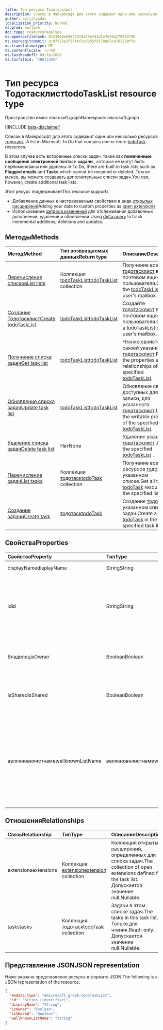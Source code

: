 ```yaml
---
title: Тип ресурса Тодотасклист
description: Список в Майкрософт для этого содержит один или несколько ресурсов Тодотаск.
author: avijityadav
localization_priority: Normal
ms.prod: outlook
doc_type: resourcePageType
ms.openlocfilehash: 0523404e836223f8a59e191d1e7040a279433795
ms.sourcegitcommit: acdf972e2f25fef2c6855f6f28a63c0762228ffa
ms.translationtype: MT
ms.contentlocale: ru-RU
ms.lasthandoff: 09/18/2020
ms.locfileid: "48073385"
---
```

# <a name="todotasklist-resource-type"></a><span data-ttu-id="94001-103">Тип ресурса Тодотасклист</span><span class="sxs-lookup"><span data-stu-id="94001-103">todoTaskList resource type</span></span>

<span data-ttu-id="94001-104">Пространство имен: microsoft.graph</span><span class="sxs-lookup"><span data-stu-id="94001-104">Namespace: microsoft.graph</span></span>

[!INCLUDE [beta-disclaimer](../../includes/beta-disclaimer.md)]

<span data-ttu-id="94001-105">Список в Майкрософт для этого содержит один или несколько ресурсов [тодотаск](./todotask.md) .</span><span class="sxs-lookup"><span data-stu-id="94001-105">A list in Microsoft To Do that contains one or more [todoTask](./todotask.md) resources.</span></span> 

<span data-ttu-id="94001-106">В этом случае есть встроенные списки задач, такие как **помеченные сообщения электронной почты** и **задачи** , которые не могут быть переименованы или удалены.</span><span class="sxs-lookup"><span data-stu-id="94001-106">In To Do, there are built-in task lists such as **Flagged emails** and **Tasks** which cannot be renamed or deleted.</span></span>  <span data-ttu-id="94001-107">Тем не менее, вы можете создавать дополнительные списки задач.</span><span class="sxs-lookup"><span data-stu-id="94001-107">You can, however, create additional task lists.</span></span>

<span data-ttu-id="94001-108">Этот ресурс поддерживает</span><span class="sxs-lookup"><span data-stu-id="94001-108">This resource supports</span></span>
* <span data-ttu-id="94001-109">Добавление данных к настраиваемым свойствам в виде [открытых расширений](/graph/extensibility-overview)</span><span class="sxs-lookup"><span data-stu-id="94001-109">Adding your data to custom properties as [open extensions](/graph/extensibility-overview)</span></span>
* <span data-ttu-id="94001-110">Использование [запроса изменений](/graph/delta-query-overview) для отслеживания добавочных дополнений, удалений и обновлений.</span><span class="sxs-lookup"><span data-stu-id="94001-110">Using [delta query](/graph/delta-query-overview) to track incremental additions, deletions and updates.</span></span>

## <a name="methods"></a><span data-ttu-id="94001-111">Методы</span><span class="sxs-lookup"><span data-stu-id="94001-111">Methods</span></span>
|<span data-ttu-id="94001-112">Метод</span><span class="sxs-lookup"><span data-stu-id="94001-112">Method</span></span>|<span data-ttu-id="94001-113">Тип возвращаемых данных</span><span class="sxs-lookup"><span data-stu-id="94001-113">Return type</span></span>|<span data-ttu-id="94001-114">Описание</span><span class="sxs-lookup"><span data-stu-id="94001-114">Description</span></span>|
|:---|:---|:---|
|[<span data-ttu-id="94001-115">Перечисление списков</span><span class="sxs-lookup"><span data-stu-id="94001-115">List lists</span></span>](../api/todo-list-lists.md) | <span data-ttu-id="94001-116">Коллекция [todoTaskList](todotasklist.md)</span><span class="sxs-lookup"><span data-stu-id="94001-116">[todoTaskList](todotasklist.md) collection</span></span> | <span data-ttu-id="94001-117">Получение всех [тодотасклист](todotasklist.md) в почтовом ящике пользователя.</span><span class="sxs-lookup"><span data-stu-id="94001-117">Get all the [todoTaskList](todotasklist.md) in the user's mailbox.</span></span> |
|[<span data-ttu-id="94001-118">Создание Тодотасклист</span><span class="sxs-lookup"><span data-stu-id="94001-118">Create todoTaskList</span></span>](../api/todo-post-lists.md) | [<span data-ttu-id="94001-119">todoTaskList</span><span class="sxs-lookup"><span data-stu-id="94001-119">todoTaskList</span></span>](todotasklist.md) | <span data-ttu-id="94001-120">Создайте [тодотасклист](todotasklist.md) в почтовом ящике пользователя.</span><span class="sxs-lookup"><span data-stu-id="94001-120">Create a [todoTaskList](todotasklist.md) in the user's mailbox.</span></span> |
|[<span data-ttu-id="94001-121">Получение списка задач</span><span class="sxs-lookup"><span data-stu-id="94001-121">Get task list</span></span>](../api/todotasklist-get.md)|[<span data-ttu-id="94001-122">todoTaskList</span><span class="sxs-lookup"><span data-stu-id="94001-122">todoTaskList</span></span>](todotasklist.md)|<span data-ttu-id="94001-123">Чтение свойств и связей указанного [тодотасклист](todotasklist.md).</span><span class="sxs-lookup"><span data-stu-id="94001-123">Read the properties and relationships of the specified [todoTaskList](todotasklist.md).</span></span>|
|[<span data-ttu-id="94001-124">Обновление списка задач</span><span class="sxs-lookup"><span data-stu-id="94001-124">Update task list</span></span>](../api/todotasklist-update.md)|[<span data-ttu-id="94001-125">todoTaskList</span><span class="sxs-lookup"><span data-stu-id="94001-125">todoTaskList</span></span>](todotasklist.md)| <span data-ttu-id="94001-126">Обновление свойств, доступных для записи, для указанного [тодотасклист](todotasklist.md).</span><span class="sxs-lookup"><span data-stu-id="94001-126">Update the writable properties of the specified [todoTaskList](todotasklist.md).</span></span>|
|[<span data-ttu-id="94001-127">Удаление списка задач</span><span class="sxs-lookup"><span data-stu-id="94001-127">Delete task list</span></span>](../api/todotasklist-delete.md)|<span data-ttu-id="94001-128">Нет</span><span class="sxs-lookup"><span data-stu-id="94001-128">None</span></span>| <span data-ttu-id="94001-129">Удаление указанного [тодотасклист](todotasklist.md) .</span><span class="sxs-lookup"><span data-stu-id="94001-129">Delete the specified [todoTaskList](todotasklist.md) .</span></span>|
|[<span data-ttu-id="94001-130">Перечисление задач</span><span class="sxs-lookup"><span data-stu-id="94001-130">List tasks</span></span>](../api/todotasklist-list-tasks.md)|<span data-ttu-id="94001-131">Коллекция [тодотаск](todotask.md)</span><span class="sxs-lookup"><span data-stu-id="94001-131">[todoTask](todotask.md) collection</span></span>|<span data-ttu-id="94001-132">Получение всех ресурсов [тодотаск](todotask.md) в указанном списке.</span><span class="sxs-lookup"><span data-stu-id="94001-132">Get all the [todoTask](todotask.md) resources in the specified list.</span></span>|
|[<span data-ttu-id="94001-133">Создание задачи</span><span class="sxs-lookup"><span data-stu-id="94001-133">Create task</span></span>](../api/todotasklist-post-tasks.md)|[<span data-ttu-id="94001-134">тодотаск</span><span class="sxs-lookup"><span data-stu-id="94001-134">todoTask</span></span>](todotask.md)| <span data-ttu-id="94001-135">Создание [тодотаск](todotask.md) в указанном списке задач.</span><span class="sxs-lookup"><span data-stu-id="94001-135">Create a [todoTask](todotask.md) in the specified task list.</span></span>|

## <a name="properties"></a><span data-ttu-id="94001-136">Свойства</span><span class="sxs-lookup"><span data-stu-id="94001-136">Properties</span></span>
|<span data-ttu-id="94001-137">Свойство</span><span class="sxs-lookup"><span data-stu-id="94001-137">Property</span></span>|<span data-ttu-id="94001-138">Тип</span><span class="sxs-lookup"><span data-stu-id="94001-138">Type</span></span>|<span data-ttu-id="94001-139">Описание</span><span class="sxs-lookup"><span data-stu-id="94001-139">Description</span></span>|
|:---|:---|:---|
|<span data-ttu-id="94001-140">displayName</span><span class="sxs-lookup"><span data-stu-id="94001-140">displayName</span></span>|<span data-ttu-id="94001-141">String</span><span class="sxs-lookup"><span data-stu-id="94001-141">String</span></span>|<span data-ttu-id="94001-142">Имя списка задач.</span><span class="sxs-lookup"><span data-stu-id="94001-142">The name of the task list.</span></span>|
|<span data-ttu-id="94001-143">id</span><span class="sxs-lookup"><span data-stu-id="94001-143">id</span></span>|<span data-ttu-id="94001-144">String</span><span class="sxs-lookup"><span data-stu-id="94001-144">String</span></span>| <span data-ttu-id="94001-145">Идентификатор списка задач, уникальный в почтовом ящике пользователя.</span><span class="sxs-lookup"><span data-stu-id="94001-145">The identifier of the task list, unique in the user's mailbox.</span></span> <span data-ttu-id="94001-146">Только для чтения.</span><span class="sxs-lookup"><span data-stu-id="94001-146">Read-only.</span></span> <span data-ttu-id="94001-147">Наследуется от [объекта](entity.md)</span><span class="sxs-lookup"><span data-stu-id="94001-147">Inherited from [entity](entity.md)</span></span>|
|<span data-ttu-id="94001-148">Владелец</span><span class="sxs-lookup"><span data-stu-id="94001-148">isOwner</span></span>|<span data-ttu-id="94001-149">Boolean</span><span class="sxs-lookup"><span data-stu-id="94001-149">Boolean</span></span>| <span data-ttu-id="94001-150">Значение true, если пользователь является владельцем данного списка задач.</span><span class="sxs-lookup"><span data-stu-id="94001-150">True if the user is owner of the given task list.</span></span>|
|<span data-ttu-id="94001-151">IsShared</span><span class="sxs-lookup"><span data-stu-id="94001-151">isShared</span></span>|<span data-ttu-id="94001-152">Boolean</span><span class="sxs-lookup"><span data-stu-id="94001-152">Boolean</span></span>| <span data-ttu-id="94001-153">True, если список задач открыт для совместного использования с другими пользователями</span><span class="sxs-lookup"><span data-stu-id="94001-153">True if the task list is shared with other users</span></span>|
|<span data-ttu-id="94001-154">веллкновнлистнаме</span><span class="sxs-lookup"><span data-stu-id="94001-154">wellknownListName</span></span>|<span data-ttu-id="94001-155">веллкновнлистнаме</span><span class="sxs-lookup"><span data-stu-id="94001-155">wellknownListName</span></span>| <span data-ttu-id="94001-156">Свойство, указывающее известное имя списка, если заданный список представляет собой известный список.</span><span class="sxs-lookup"><span data-stu-id="94001-156">Property indicating the well-known list name if the given list is a well-known list.</span></span> <span data-ttu-id="94001-157">Возможные значения: `none`, `defaultList`, `flaggedEmails`, `unknownFutureValue`.</span><span class="sxs-lookup"><span data-stu-id="94001-157">Possible values are: `none`, `defaultList`, `flaggedEmails`, `unknownFutureValue`.</span></span>|

## <a name="relationships"></a><span data-ttu-id="94001-158">Отношения</span><span class="sxs-lookup"><span data-stu-id="94001-158">Relationships</span></span>
|<span data-ttu-id="94001-159">Связь</span><span class="sxs-lookup"><span data-stu-id="94001-159">Relationship</span></span>|<span data-ttu-id="94001-160">Тип</span><span class="sxs-lookup"><span data-stu-id="94001-160">Type</span></span>|<span data-ttu-id="94001-161">Описание</span><span class="sxs-lookup"><span data-stu-id="94001-161">Description</span></span>|
|:---|:---|:---|
|<span data-ttu-id="94001-162">extensions</span><span class="sxs-lookup"><span data-stu-id="94001-162">extensions</span></span>|<span data-ttu-id="94001-163">Коллекция [extension](extension.md)</span><span class="sxs-lookup"><span data-stu-id="94001-163">[extension](extension.md) collection</span></span>| <span data-ttu-id="94001-164">Коллекция открытых расширений, определенных для списка задач.</span><span class="sxs-lookup"><span data-stu-id="94001-164">The collection of open extensions defined for the task list.</span></span> <span data-ttu-id="94001-165">Допускается значение null.</span><span class="sxs-lookup"><span data-stu-id="94001-165">Nullable.</span></span>|
|<span data-ttu-id="94001-166">tasks</span><span class="sxs-lookup"><span data-stu-id="94001-166">tasks</span></span>|<span data-ttu-id="94001-167">Коллекция [тодотаск](todotask.md)</span><span class="sxs-lookup"><span data-stu-id="94001-167">[todoTask](todotask.md) collection</span></span>|<span data-ttu-id="94001-168">Задачи в этом списке задач.</span><span class="sxs-lookup"><span data-stu-id="94001-168">The tasks in this task list.</span></span> <span data-ttu-id="94001-169">Только для чтения.</span><span class="sxs-lookup"><span data-stu-id="94001-169">Read-only.</span></span> <span data-ttu-id="94001-170">Допускается значение null.</span><span class="sxs-lookup"><span data-stu-id="94001-170">Nullable.</span></span>|

## <a name="json-representation"></a><span data-ttu-id="94001-171">Представление JSON</span><span class="sxs-lookup"><span data-stu-id="94001-171">JSON representation</span></span>
<span data-ttu-id="94001-172">Ниже указано представление ресурса в формате JSON.</span><span class="sxs-lookup"><span data-stu-id="94001-172">The following is a JSON representation of the resource.</span></span>
<!-- {
  "blockType": "resource",
  "keyProperty": "id",
  "@odata.type": "microsoft.graph.todoTaskList",
  "baseType": "microsoft.graph.entity",
  "openType": false
}
-->
``` json
{
  "@odata.type": "#microsoft.graph.todoTaskList",
  "id": "String (identifier)",
  "displayName": "String",
  "isOwner": "Boolean",
  "isShared": "Boolean",
  "wellknownListName": "String"
}
```



